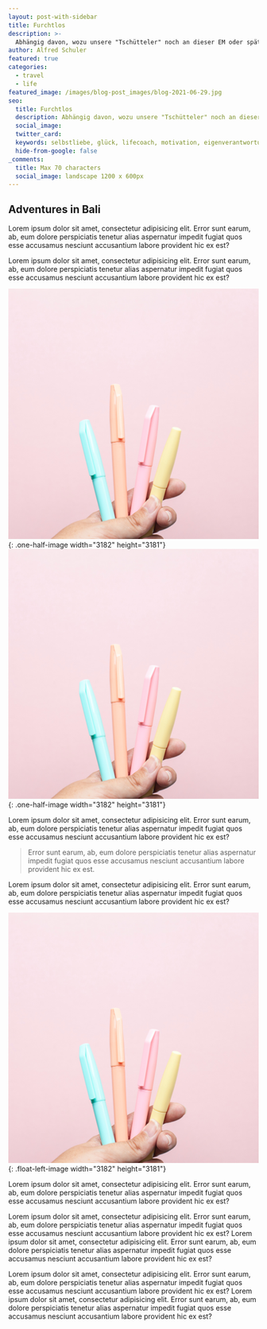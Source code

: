 ```yaml
---
layout: post-with-sidebar
title: Furchtlos
description: >-
  Abhängig davon, wozu unsere "Tschütteler" noch an dieser EM oder später fähig sein werden, und mit Verlaub, den Begriff "Tschütteler" meine ich hier als Kompliment auch aus der Tradition unserer Schwyzertüütschen-Sprachkultur heraus! Dieser furchtlose Auftritt wird  sich im Palmarès der Nationalmannschaft auf seinem richtigen Platz einfinden, ganz klar, so furchtlos und abschliessend, wie der Schlusspfiff beim Spielende.
author: Alfred Schuler
featured: true
categories:
  - travel
  - life
featured_image: /images/blog-post_images/blog-2021-06-29.jpg
seo:
  title: Furchtlos
  description: Abhängig davon, wozu unsere "Tschütteler" noch an dieser EM oder später fähig sein werden, und mit Verlaub, den Begriff "Tschütteler" meine ich hier als Kompliment auch aus der Tradition unserer Schwyzertüütschen-Sprachkultur heraus! Dieser furchtlose Auftritt wird  sich im Palmarès der Nationalmannschaft auf seinem richtigen Platz einfinden, ganz klar, so furchtlos und abschliessend, wie der Schlusspfiff beim Spielende.
  social_image:
  twitter_card:
  keywords: selbstliebe, glück, lifecoach, motivation, eigenverantwortung, philosophie, lachen, lachcoach
  hide-from-google: false
_comments:
  title: Max 70 characters
  social_image: landscape 1200 x 600px
---
```

## Adventures in Bali

Lorem ipsum dolor sit amet, consectetur adipisicing elit. Error sunt earum, ab, eum dolore perspiciatis tenetur alias aspernatur impedit fugiat quos esse accusamus nesciunt accusantium labore provident hic ex est?

Lorem ipsum dolor sit amet, consectetur adipisicing elit. Error sunt earum, ab, eum dolore perspiciatis tenetur alias aspernatur impedit fugiat quos esse accusamus nesciunt accusantium labore provident hic ex est?

![](/uploads/dee-copper-and-wild-1lbmrktx8gq-unsplash.jpg){: .one-half-image width="3182" height="3181"}![](/uploads/dee-copper-and-wild-1lbmrktx8gq-unsplash.jpg){: .one-half-image width="3182" height="3181"}

Lorem ipsum dolor sit amet, consectetur adipisicing elit. Error sunt earum, ab, eum dolore perspiciatis tenetur alias aspernatur impedit fugiat quos esse accusamus nesciunt accusantium labore provident hic ex est?

> Error sunt earum, ab, eum dolore perspiciatis tenetur alias aspernatur impedit fugiat quos esse accusamus nesciunt accusantium labore provident hic ex est.

Lorem ipsum dolor sit amet, consectetur adipisicing elit. Error sunt earum, ab, eum dolore perspiciatis tenetur alias aspernatur impedit fugiat quos esse accusamus nesciunt accusantium labore provident hic ex est?

![](/uploads/dee-copper-and-wild-1lbmrktx8gq-unsplash.jpg){: .float-left-image width="3182" height="3181"}

Lorem ipsum dolor sit amet, consectetur adipisicing elit. Error sunt earum, ab, eum dolore perspiciatis tenetur alias aspernatur impedit fugiat quos esse accusamus nesciunt accusantium labore provident hic ex est?

Lorem ipsum dolor sit amet, consectetur adipisicing elit. Error sunt earum, ab, eum dolore perspiciatis tenetur alias aspernatur impedit fugiat quos esse accusamus nesciunt accusantium labore provident hic ex est? Lorem ipsum dolor sit amet, consectetur adipisicing elit. Error sunt earum, ab, eum dolore perspiciatis tenetur alias aspernatur impedit fugiat quos esse accusamus nesciunt accusantium labore provident hic ex est?

Lorem ipsum dolor sit amet, consectetur adipisicing elit. Error sunt earum, ab, eum dolore perspiciatis tenetur alias aspernatur impedit fugiat quos esse accusamus nesciunt accusantium labore provident hic ex est? Lorem ipsum dolor sit amet, consectetur adipisicing elit. Error sunt earum, ab, eum dolore perspiciatis tenetur alias aspernatur impedit fugiat quos esse accusamus nesciunt accusantium labore provident hic ex est?
